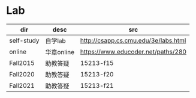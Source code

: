 # Lab

| dir | desc | src |
| - | - | - |
| self-study | 自学lab | <http://csapp.cs.cmu.edu/3e/labs.html> |
| online | 华章online | <https://www.educoder.net/paths/280> |
| Fall2015 | 助教答疑 | 15213-f15 |
| Fall2020 | 助教答疑 | 15213-f20 |
| Fall2021 | 助教答疑 | 15213-f21 |
